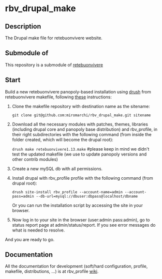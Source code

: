 rbv_drupal_make
===============

Description
-----------
The Drupal make file for retebuonvivere website.

Submodule of
------------
This repository is a submodule of [retebuonvivere][0]

Start
-----
Build a new retebuonvivere panopoly-based installation using [drush][3] from retebuonvivere makefile, following [these][2] instructions: 

1. Clone the makefile repository with destination name as the sitename:
   
   ```Shell
   git clone git@github.com:miromarchi/rbv_drupal_make.git sitename
   ```

2. Download all the necessary modules with patches, themes, libraries (including drupal core and panopoly base distribution) and rbv_profile, in their right subdirectories with the following command (from inside the folder created, which will become the drupal root):

   `drush make retebuonvivere1.13.make` #please keep in mind we didn't test the updated makefile (we use to update panopoly versions and other contrib modules)

3. Create a new mySQL db with all permissions.

4. Install drupal with rbv_profile profile with the following command (from drupal root):

   ```Shell
   drush site-install rbv_profile --account-name=admin --account-pass=admin --db-url=mysql://dbuser:dbpass@localhost/dbname
   ```

   Or you can run the installation script by accessing the site in your browser.

5. Now log in to your site in the browser (user:admin pass:admin), go to status report page at admin/status/report. If you see error messages do what is needed to resolve.

And you are ready to go.

Documentation
-------------
All the documentation for development (soft/hard configuration, profile, makefile, distributions, ...) is at rbv_profile [wiki][1].

[0]: https://github.com/fonzy85vr/retebuonvivere
[1]: https://github.com/miromarchi/rbv_profile/wiki
[2]: https://drupal.org/project/drush_make
[3]: https://drupal.org/project/drush
[4]: https://github.com/miromarchi/rbv_profile
[5]: https://drupal.org/node/2128291
